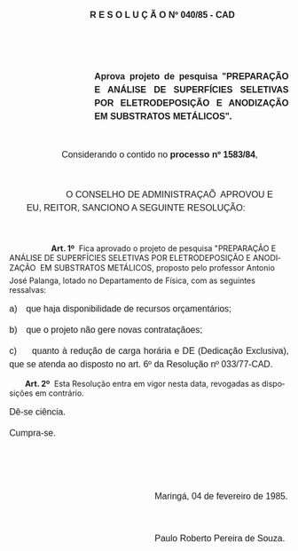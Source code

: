 <body lang=PT-BR style='tab-interval:35.4pt'>

<div class=Section1>

<p class=MsoNormal align=center style='margin-left:36.0pt;text-align:center;
line-height:12.6pt;tab-stops:165.6pt'><b><span style='font-size:12.0pt;
mso-bidi-font-size:10.0pt;font-family:Arial'>R E S O L U Ç Ã O Nº 040/85 - CAD<o:p></o:p></span></b></p>

<p class=MsoNormal style='line-height:18.0pt'><span style='font-size:12.0pt;
mso-bidi-font-size:10.0pt;font-family:Arial'><![if !supportEmptyParas]>&nbsp;<![endif]><o:p></o:p></span></p>

<p class=MsoNormal style='line-height:18.0pt'><span style='font-size:12.0pt;
mso-bidi-font-size:10.0pt;font-family:Arial'><![if !supportEmptyParas]>&nbsp;<![endif]><o:p></o:p></span></p>

<p class=MsoNormal style='margin-top:0cm;margin-right:0cm;margin-bottom:36.0pt;
margin-left:115.2pt;text-align:justify;line-height:18.0pt'><b><span
style='font-size:12.0pt;mso-bidi-font-size:10.0pt;font-family:Arial'>Aprova
projeto de pesquisa &quot;PREPARAÇÃO E ANÁLISE DE SUPERFÍCIES SELETIVAS POR
ELETRODEPOSIÇÃO E ANODIZAÇÃO EM SUBS­TRATOS METÁLICOS&quot;.<o:p></o:p></span></b></p>

<p class=MsoNormal style='margin-left:35.4pt;text-indent:35.4pt;line-height:
13.2pt'><span style='font-size:12.0pt;mso-bidi-font-size:10.0pt;font-family:
Arial'>Considerando o contido no <b>processo nº 1583/84</b>,<o:p></o:p></span></p>

<p class=MsoNormal style='line-height:18.0pt'><span style='font-size:12.0pt;
mso-bidi-font-size:10.0pt;font-family:Arial'><![if !supportEmptyParas]>&nbsp;<![endif]><o:p></o:p></span></p>

<p class=MsoNormal style='margin-left:23.4pt;line-height:18.0pt'><span
style='font-size:12.0pt;mso-bidi-font-size:10.0pt;font-family:Arial'><span
style="mso-spacerun: yes"> </span><span style='mso-tab-count:2'>               </span>O
CONSELHO DE ADMINISTRAÇAÕ<span style="mso-spacerun: yes">  </span>APROVOU E EU,
REITOR, SANCIONO A SEGUINTE RESOLUÇÃO:<o:p></o:p></span></p>

<p class=MsoNormal style='margin-left:23.4pt;line-height:18.0pt'><span
style='font-size:12.0pt;mso-bidi-font-size:10.0pt;font-family:Arial'><![if !supportEmptyParas]>&nbsp;<![endif]><o:p></o:p></span></p>

<p class=MsoBodyTextIndent2 style='margin-left:0cm;text-indent:2.0cm'><b>Art.
1º</b><span style="mso-spacerun: yes">  </span>Fica aprovado o projeto de
pesquisa &quot;PREPARA­ÇÃO E ANÁLISE DE SUPERFÍCIES SELETIVAS POR
ELETRODEPOSIÇÃO E ANODIZAÇÃO  EM SUBSTRATOS METÁLICOS, proposto pelo
professor Antonio José Palanga, lotado no Departamento de Física, com as
seguintes ressalvas:</p>

<p class=MsoNormal style='margin-left:36.0pt;text-align:justify;text-indent:
-36.0pt;line-height:18.0pt;mso-list:l0 level1 lfo1;tab-stops:list 21.3pt'><![if !supportLists]><span
style='font-size:12.0pt;mso-bidi-font-size:10.0pt;font-family:Arial'>a)<span
style='font:7.0pt "Times New Roman"'>&nbsp;&nbsp;&nbsp;&nbsp;&nbsp;&nbsp; </span></span><![endif]><span
style='font-size:12.0pt;mso-bidi-font-size:10.0pt;font-family:Arial'>que haja
disponibilidade de recursos orçamentários;<o:p></o:p></span></p>

<p class=MsoNormal style='margin-left:36.0pt;text-align:justify;text-indent:
-36.0pt;line-height:18.0pt;mso-list:l0 level1 lfo1;tab-stops:list 21.3pt'><![if !supportLists]><span
style='font-size:12.0pt;mso-bidi-font-size:10.0pt;font-family:Arial'>b)<span
style='font:7.0pt "Times New Roman"'>&nbsp;&nbsp;&nbsp;&nbsp;&nbsp;&nbsp; </span></span><![endif]><span
style='font-size:12.0pt;mso-bidi-font-size:10.0pt;font-family:Arial'>que o
projeto não gere novas contrataçãoes;<o:p></o:p></span></p>

<p class=MsoNormal style='margin-left:0cm;text-align:justify;text-indent:0cm;
line-height:18.0pt;mso-list:l0 level1 lfo1;tab-stops:list 21.3pt'><![if !supportLists]><span
style='font-size:12.0pt;mso-bidi-font-size:10.0pt;font-family:Arial'>c)<span
style='font:7.0pt "Times New Roman"'>&nbsp;&nbsp;&nbsp;&nbsp;&nbsp;&nbsp;&nbsp;
</span></span><![endif]><span style='font-size:12.0pt;mso-bidi-font-size:10.0pt;
font-family:Arial'>quanto à redução de carga horária e DE (Dedicação
Exclusiva), que se atenda ao disposto no art. 6º da Resolução nº 033/77-CAD. <o:p></o:p></span></p>

<p class=MsoBodyTextIndent style='margin-left:0cm;text-indent:21.3pt'><b>Art.
2º</b><span style="mso-spacerun: yes">  </span>Esta Resolução entra em vigor
nesta data, revogadas as disposições em contrário.</p>

<p class=MsoNormal style='text-align:justify;line-height:18.0pt'><span
style='font-size:12.0pt;mso-bidi-font-size:10.0pt;font-family:Arial'>Dê-se
ciência.<o:p></o:p></span></p>

<p class=MsoNormal style='text-align:justify;line-height:18.0pt'><span
style='font-size:12.0pt;mso-bidi-font-size:10.0pt;font-family:Arial'>Cumpra-se.<o:p></o:p></span></p>

<p class=MsoNormal style='text-align:justify;line-height:18.0pt'><span
style='font-size:12.0pt;mso-bidi-font-size:10.0pt;font-family:Arial'><![if !supportEmptyParas]>&nbsp;<![endif]><o:p></o:p></span></p>

<p class=MsoNormal style='text-align:justify;line-height:18.0pt'><span
style='font-size:12.0pt;mso-bidi-font-size:10.0pt;font-family:Arial'><![if !supportEmptyParas]>&nbsp;<![endif]><o:p></o:p></span></p>

<p class=MsoNormal style='text-align:justify;line-height:18.0pt'><span
style='font-size:12.0pt;mso-bidi-font-size:10.0pt;font-family:Arial'><span
style='mso-tab-count:5'>                                                           </span>Maringá,
04 de fevereiro de 1985.<o:p></o:p></span></p>

<p class=MsoNormal style='text-align:justify;line-height:18.0pt'><span
style='font-size:12.0pt;mso-bidi-font-size:10.0pt;font-family:Arial'><span
style='mso-tab-count:5'>                                                           </span><o:p></o:p></span></p>

<p class=MsoNormal style='text-align:justify;line-height:18.0pt'><span
style='font-size:12.0pt;mso-bidi-font-size:10.0pt;font-family:Arial'><span
style='mso-tab-count:5'>                                                           </span>Paulo
Roberto Pereira de Souza.<o:p></o:p></span></p>

<p class=MsoNormal style='text-align:justify;line-height:18.0pt'><span
style='font-size:12.0pt;mso-bidi-font-size:10.0pt;font-family:Arial'><![if !supportEmptyParas]>&nbsp;<![endif]><o:p></o:p></span></p>

</div>

</body>
